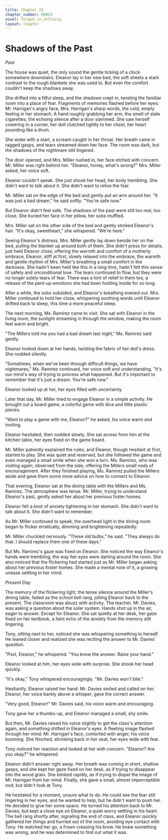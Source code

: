 ```yaml
---
title: Chapter 23
chapter_number: 00023
novel: forged_in_infinity
layout: chapter
---
```


# **Shadows of the Past**

*Past*

The house was quiet, the only sound the gentle ticking of a clock
somewhere downstairs. Eleanor lay in her new bed, the soft sheets a
stark contrast to the rough blankets she was used to. But even the
comfort couldn\'t keep the shadows away.

She drifted into a fitful sleep, and the shadows crept in, twisting the
familiar room into a place of fear. Fragments of memories flashed before
her eyes: Mr. Harrigan's angry face, Mrs. Harrigan's sharp words, the
cold, empty feeling in her stomach. A hand roughly grabbing her arm, the
smell of stale cigarettes, the echoing silence after a door slammed. She
saw herself cowering in a corner, her doll clutched tightly to her
chest, her heart pounding like a drum.

She woke with a start, a scream caught in her throat. Her breath came in
ragged gasps, and tears streamed down her face. The room was dark, but
the shadows of the nightmare still lingered.

The door opened, and Mrs. Miller rushed in, her face etched with
concern. Mr. Miller was right behind her. "Eleanor, honey, what's
wrong?" Mrs. Miller asked, her voice soft.

Eleanor couldn't speak. She just shook her head, her body trembling. She
didn't want to talk about it. She didn't want to relive the fear.

Mr. Miller sat on the edge of the bed and gently put an arm around her.
"It was just a bad dream," he said softly. "You're safe now."

But Eleanor didn't feel safe. The shadows of the past were still too
real, too close. She buried her face in her pillow, her sobs muffled.

Mrs. Miller sat on the other side of the bed and gently stroked
Eleanor's hair. "It's okay, sweetheart," she whispered. "We're here."

Seeing Eleanor's distress, Mrs. Miller gently lay down beside her on the
bed, pulling the blanket up around both of them. She didn't press for
details, just held Eleanor close, offering the warmth and comfort of a
motherly embrace. Eleanor, stiff at first, slowly relaxed into the
embrace, the warmth and gentle rhythm of Mrs. Miller's breathing a small
comfort in the darkness. She hadn't been held like this in a long time,
hadn't felt this sense of safety and unconditional love. The tears
continued to flow, but they were no longer solely tears of fear. There
was a hint of relief in them too, a release of the pent-up emotions she
had been holding inside for so long.

After a while, the sobs subsided, and Eleanor's breathing evened out.
Mrs. Miller continued to hold her close, whispering soothing words until
Eleanor drifted back to sleep, this time a more peaceful sleep.

The next morning, Ms. Ramirez came to visit. She sat with Eleanor in the
living room, the sunlight streaming in through the window, making the
room feel warm and bright.

"The Millers told me you had a bad dream last night," Ms. Ramirez said
gently.

Eleanor looked down at her hands, twisting the fabric of her doll's
dress. She nodded silently.

"Sometimes, when we've been through difficult things, we have
nightmares," Ms. Ramirez continued, her voice soft and understanding.
"It's our mind's way of trying to process what happened. But it's
important to remember that it's just a dream. You're safe now."

Eleanor looked up at her, her eyes filled with uncertainty.

Later that day, Mr. Miller tried to engage Eleanor in a simple activity.
He brought out a board game, a colorful game with dice and little
plastic pieces.

"Want to play a game with me, Eleanor?" he asked, his voice warm and
inviting.

Eleanor hesitated, then nodded slowly. She sat across from him at the
kitchen table, her eyes fixed on the game board.

Mr. Miller patiently explained the rules, and Eleanor, though hesitant
at first, started to play. She was quiet and reserved, but she followed
the game and even managed a small smile when she won a turn. Ms.
Ramirez, who was visiting again, observed from the side, offering the
Millers small nods of encouragement. After they finished playing, Ms.
Ramirez pulled the Millers aside and gave them some more advice on how
to connect to Eleanor.

That evening, Eleanor sat at the dining table with the Millers and Ms.
Ramirez. The atmosphere was tense. Mr. Miller, trying to understand
Eleanor's past, gently asked her about her previous foster homes.

Eleanor felt a knot of anxiety tightening in her stomach. She didn't
want to talk about it. She didn't want to remember.

As Mr. Miller continued to speak, the overhead light in the dining room
began to flicker erratically, dimming and brightening repeatedly.

Mr. Miller chuckled nervously. "These old bulbs," he said. "They always
do that. I should replace them one of these days."

But Ms. Ramirez's gaze was fixed on Eleanor. She noticed the way
Eleanor's hands were trembling, the way her eyes were darting around the
room. She also noticed that the flickering had started just as Mr.
Miller began asking about her previous foster homes. She made a mental
note of it, a growing unease settling in her mind.

*Present Day*

The memory of the flickering light, the tense silence around the
Miller's dining table, faded as the school bell rang, jolting Eleanor
back to the present. The classroom was abuzz with activity. The teacher,
Mr. Davies, was asking a question about the solar system. Hands shot up
in the air, eager to answer. Except for Eleanor. She sat quietly at her
desk, her gaze fixed on her textbook, a faint echo of the anxiety from
the memory still lingering.

Tony, sitting next to her, noticed she was whispering something to
herself. He leaned closer and realized she was reciting the answer to
Mr. Davies' question.

"Psst, Eleanor," he whispered. "You know the answer. Raise your hand."

Eleanor looked at him, her eyes wide with surprise. She shook her head
quickly.

"It's okay," Tony whispered encouragingly. "Mr. Davies won't bite."

Hesitantly, Eleanor raised her hand. Mr. Davies smiled and called on
her. Eleanor, her voice barely above a whisper, gave the correct answer.

"Very good, Eleanor!" Mr. Davies said, his voice warm and encouraging.

Tony gave her a thumbs-up, and Eleanor managed a small, shy smile.

But then, Mr. Davies raised his voice slightly to get the class's
attention again, and something shifted in Eleanor's eyes. A fleeting
image flashed through her mind: Mr. Harrigan's face, contorted with
anger, his voice booming. She flinched, shrinking back in her seat, her
eyes wide with fear.

Tony noticed her reaction and looked at her with concern. "Eleanor? Are
you okay?" he whispered.

Eleanor didn't answer right away. Her breath was coming in short,
shallow gasps, and she kept her gaze fixed on her desk, as if trying to
disappear into the wood grain. She blinked rapidly, as if trying to
dispel the image of Mr. Harrigan from her mind. Finally, she gave a
small, almost imperceptible nod, but didn't look at Tony.

He hesitated for a moment, unsure what to do. He could see the fear
still lingering in her eyes, and he wanted to help, but he didn't want
to push her. He decided to give her some space. He turned his attention
back to Mr. Davies, but kept a close eye on Eleanor, a quiet worry
settling in his heart. The bell rang shortly after, signaling the end of
class, and Eleanor quickly gathered her things and hurried out of the
room, avoiding eye contact with Tony. He watched her go, a frown
creasing his brow. He knew something was wrong, and he was determined to
find out what it was.
